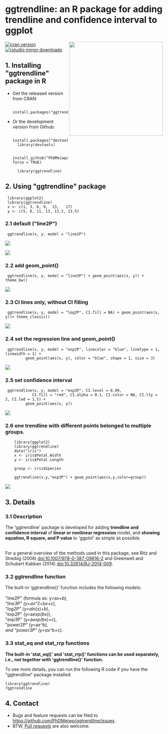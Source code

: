 # ggtrendline: an R package for adding trendline and confidence interval to ggplot

<a href="https://sm.ms/image/JGF8MWVbRwh2X17" target="_blank"><img src="https://s2.loli.net/2022/04/13/JGF8MWVbRwh2X17.png" height="300" align="right"></a>

[![cran version](http://www.r-pkg.org/badges/version/ggtrendline)](http://cran.rstudio.com/web/packages/ggtrendline) 
[![rstudio mirror downloads](http://cranlogs.r-pkg.org/badges/grand-total/ggtrendline)](https://github.com/metacran/cranlogs.app)

## 1. Installing "ggtrendline" package in R

- Get the released version from CRAN:

		install.packages("ggtrendline")

- Or the development version from Github:

		install.packages("devtools")
		library(devtools)  
	 
		install_github("PhDMeiwp/ggtrendline@master", force = TRUE)
	 
		library(ggtrendline)


## 2. Using "ggtrendline" package
	
     library(ggplot2)
	 library(ggtrendline)
     x <- c(1, 3, 6, 9,  13,   17)
     y <- c(5, 8, 11, 13, 13.2, 13.5)

### 2.1 default ("line2P")

     ggtrendline(x, y, model = "line2P")  

<a href="https://sm.ms/image/4pICPTDh2gJxuFK" target="_blank"><img src="https://s2.loli.net/2022/04/13/4pICPTDh2gJxuFK.png" ></a>

<a href="https://sm.ms/image/JOrRHYWGy8EMofs" target="_blank"><img src="https://s2.loli.net/2022/04/13/JOrRHYWGy8EMofs.png" ></a>


### 2.2 add geom_point()

     ggtrendline(x, y, model = "line3P") + geom_point(aes(x, y)) + theme_bw()

<a href="https://sm.ms/image/Dp6Lt58jf9rmaNW" target="_blank"><img src="https://s2.loli.net/2022/04/13/Dp6Lt58jf9rmaNW.png" ></a>

### 2.3 CI lines only, without CI filling

     ggtrendline(x, y, model = "log2P", CI.fill = NA) + geom_point(aes(x, y))+ theme_classic() 
	
<a href="https://sm.ms/image/VuDypF3tZWzK9B5" target="_blank"><img src="https://s2.loli.net/2022/04/13/VuDypF3tZWzK9B5.png" ></a>

### 2.4 set the regression line and geom_point()

     ggtrendline(x, y, model = "exp2P", linecolor = "blue", linetype = 1, linewidth = 1) + 
             geom_point(aes(x, y), color = "blue", shape = 1, size = 3)  

<a href="https://sm.ms/image/TF48LAtiIHB1ukd" target="_blank"><img src="https://s2.loli.net/2022/04/13/TF48LAtiIHB1ukd.png" ></a>
		
### 2.5 set confidence interval

     ggtrendline(x, y, model = "exp3P", CI.level = 0.99, 
                CI.fill = "red", CI.alpha = 0.1, CI.color = NA, CI.lty = 2, CI.lwd = 1.5) + 
             geom_point(aes(x, y)) 

<a href="https://sm.ms/image/6ul7toUOWkhcw3s" target="_blank"><img src="https://s2.loli.net/2022/04/13/6ul7toUOWkhcw3s.png" ></a>
		
### 2.6 one trendline with different points belonged to multiple groups.

		library(ggplot2)
		library(ggtrendline)
		data("iris")
		x <- iris$Petal.Width
		y <- iris$Petal.Length
		
		group <- iris$Species
		
		ggtrendline(x,y,"exp3P") + geom_point(aes(x,y,color=group))

<a href="https://sm.ms/image/MYa9WHqlALfFXeD" target="_blank"><img src="https://s2.loli.net/2022/05/04/MYa9WHqlALfFXeD.png" ></a>

## 3. Details

### 3.1 Description

The 'ggtrendline' package is developed for adding **trendline and confidence interval** of **linear or nonlinear regression** model, and
    **showing equation, R square, and P value**  to 'ggplot' as simple as possible. 

<br>For a general overview of the methods used in this package, 
	see Ritz and Streibig (2008) <doi:10.1007/978-0-387-09616-2> and 
	Greenwell and Schubert Kabban (2014) <doi:10.32614/RJ-2014-009>.

### 3.2 ggtrendline function

The built-in 'ggtrendline()' function includes the following models:<br>
<br>"line2P" (formula as: y=a*x+b), 
<br>"line3P" (y=a*x^2+b*x+c), 
<br>"log2P" (y=a*ln(x)+b), 
<br>"exp2P" (y=a*exp(b*x)), 
<br>"exp3P" (y=a*exp(b*x)+c), 
<br>"power2P" (y=a*x^b), 
<br>and "power3P" (y=a*x^b+c).

### 3.3 stat_eq and stat_rrp functions

**The built-in 'stat_eq()' and 'stat_rrp()' functions can be used separately, i.e., not together with 'ggtrendline()' function.**


To see more details, you can run the following R code if you have the "ggtrendline" package installed:

    library(ggtrendline)
    ?ggtrendline

## 4. Contact
- Bugs and feature requests can be filed to https://github.com/PhDMeiwp/ggtrendline/issues. 
- BTW, [Pull requests](https://github.com/PhDMeiwp/ggtrendline/pulls) are also welcome.